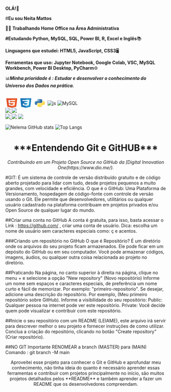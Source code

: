 

**OLÁ!**👋

#**Eu sou Neita Mattos**

👩‍💼 **Trabalhando Home Office na Área Administrativa**

**#Estudando Python, MySQL, SQL, Power BI, R, Excel e Inglês**📚

**Linguagens que estudei: HTML5, JavaScript, CSS3**🖥️

**Ferramentas que uso: Jupyter Notebook, Google Colab, VSC, MySQL Workbench, 
Power BI Desktop, PyCharm**⚙️

📊***Minha prioridade é : Estudar e desenvolver o conhecimento do Universo dos Dados na prática.***







<div style="display: inline_block"><br>
  <img align="center" alt="Nelema-HTML" height="30" width="40" src="https://raw.githubusercontent.com/devicons/devicon/master/icons/html5/html5-original.svg">
  <img align="center" alt="Nelema-CSS" height="30" width="40" src="https://raw.githubusercontent.com/devicons/devicon/master/icons/css3/css3-original.svg">
  <img align="center" alt="Nelema-Python" height="30" width="40" src="https://raw.githubusercontent.com/devicons/devicon/master/icons/python/python-original.svg">
  <img align="center" alt="js"
   src="https://img.shields.io/badge/javaScript-F7DF1E?style=for-the-badge&logo=javascript&logo color=black"/>
   <img align="center" alt="MySQL"
   ![MySQL](https://img.shields.io/badge/mysql-%2300f.svg?style=for-the-badge&logo=mysql&logoColor=white)/>
</div>

 
<div> 
 <a href="https://github.com/Nelema">
 <img height="180em" src="https:github-readme-stats.vercel.app/api?username=Nelema1&show_icons=true&theme=dark&include_all_commits=true&count_private=true"_/>
 <img height="180em" src="https:github-readme-stats.vercel.app/api/top-langs/username=Nelema1&layout-compact&langs_count=16&theme=dracula"_/>
</div>
 
  <div>
   <a href="https://discord.gg/wagxzStdcR" target="_blank"><img src="https://img.shields.io/badge/Discord-7289?style=for-the-badge&logo=discord&logoColor=white" target="_blank">
</a> 
  <a href = "mailto:contatonemattos717@gmail.com"><img src="https://img.shields.io/badge/-Gmail-%23333?style=for-the-badge&logo=gmail&logoColor=white" target="_blank"></a>
  <a href ="https://linkedin.com/in/neitalealmattos" target="blank"><img src="https://img.shields.io/badge/LinkedIn-0077B5?style=for-the-badge&logo=linkedin&logoColor=white"></a> 
  <a href= "https://github-readme"-stats.vercel.app/api/top-langs/?username={Nelema}&theme=blue-green></a>

![Nelema GitHub stats](https://github-readme-stats.vercel.app/api?username=Nelema&show_icons=true&theme=radical)
![Top Langs](https://github-readme-stats-git-masterrstaa-rickstaa.vercel.app/api/top-langs/?username=Nelema&layout=compact&bg_color=000&border_color=30A3DC&title_color=E94D5F&text_color=FFF)




<h1 align= "center">***Entendendo Git e GitHUB***</h1>
<p align="center"><i>Contribuindo em um Projeto Open Source no GitHub da [Digital Innovation One(https://www.dio.me/).</i></p>

#GIT:  É um sistema de controle de versão distribuído gratuito e de código aberto projetado para lidar com tudo, desde projetos pequenos a muito grandes, com velocidade e eficiência.
O que é o GitHub: Uma Plataforma de Versionamento, hospedagem de código-fonte com controle de versão usando o Git. 
Ele permite que desenvolvedores, utilitários ou qualquer usuário cadastrado na plataforma contribuam em projetos privados e/ou Open Source de qualquer lugar do mundo.

##Criar uma conta no GitHub
A conta é gratuita, para isso, basta acessar o Link : https://github.com/ , criar  uma conta de usuário.
Dica: escolha um nome de usuário sem caracteres especiais como: ç e acentos.

###Criando um repositório no GitHub
  O que é Repositório? É um diretório onde os arquivos do seu projeto ficam armazenados. Ele pode ficar em um depósito do GitHub ou em seu computador.
  Você pode armazenar códigos, imagens, áudios, ou qualquer outra coisa relacionada ao projeto no diretório.

##Praticando
  Na página, no canto superior à direita na página, clique no menu + e selecione a opção "New repository" (Novo repositório)
  Informe um nome sem espaços e caracteres especiais, de preferência um nome curto e fácil de memorizar.
  Por exemplo: "primeiro-repositorio".
  Se desejar, adicione uma descrição do repositório. 
  Por exemplo, (Meu primeiro repositório sobre GitHub).
  Informe a visibilidade do seu repositório:
  Public: Qualquer pessoa na internet pode ver este repositório.
  Private: Você decide quem pode visualizar e contribuir com este repositório.

##Inicie o seu repositório com um 
  README (LEIAME), este arquivo irá servir para descrever melhor o seu projeto e fornecer instruções de como utilizar.
  Conclua a criação do repositório, clicando no botão "Create repository" (Criar repositório).

##NO GIT
Importante RENOMEAR a branch  (MASTER) para (MAIN)
Comando : git branch  -M main


<p align= "center">Aproveitei esse projeto para conhecer o Git e GitHub e aprofundar meu conhecimento, não tinha ideia do quanto é necessário aprender essas ferramentas e contribuir com projetos principalmente no início, são muitos projetos detalhados pelos **README** e também aprender a fazer um README que os desenvolvedores compreendam.</p> 











